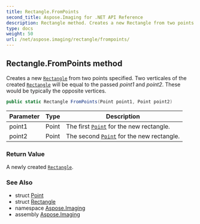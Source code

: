 ```yaml
---
title: Rectangle.FromPoints
second_title: Aspose.Imaging for .NET API Reference
description: Rectangle method. Creates a new Rectangle from two points specified. Two verticales of the created Rectangle will be equal to the passed point1 and point2. These would be typically the opposite vertices
type: docs
weight: 50
url: /net/aspose.imaging/rectangle/frompoints/
---
```

## Rectangle.FromPoints method

Creates a new [`Rectangle`](../) from two points specified. Two verticales of the created [`Rectangle`](../) will be equal to the passed *point1* and *point2*. These would be typically the opposite vertices.

```csharp
public static Rectangle FromPoints(Point point1, Point point2)
```

| Parameter | Type | Description |
| --- | --- | --- |
| point1 | Point | The first [`Point`](../../point/) for the new rectangle. |
| point2 | Point | The second [`Point`](../../point/) for the new rectangle. |

### Return Value

A newly created [`Rectangle`](../).

### See Also

* struct [Point](../../point/)
* struct [Rectangle](../)
* namespace [Aspose.Imaging](../../rectangle/)
* assembly [Aspose.Imaging](../../../)


